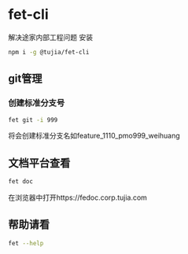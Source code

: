 # fet-cli
解决途家内部工程问题
安装
```bash
npm i -g @tujia/fet-cli
```

## git管理
### 创建标准分支号
```bash
fet git -i 999
```
将会创建标准分支名如feature_1110_pmo999_weihuang

## 文档平台查看
```bash
fet doc
```
在浏览器中打开https://fedoc.corp.tujia.com


## 帮助请看
```bash
fet --help
```

